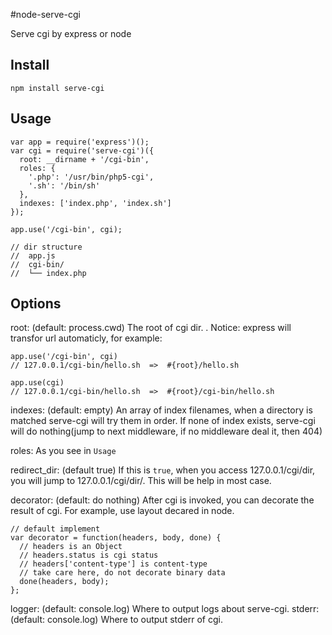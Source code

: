 #node-serve-cgi

Serve cgi by express or node

Install
-------

    npm install serve-cgi

Usage
-----

    var app = require('express')();
    var cgi = require('serve-cgi')({
      root: __dirname + '/cgi-bin',
      roles: {
        '.php': '/usr/bin/php5-cgi',
        '.sh': '/bin/sh'
      },
      indexes: ['index.php', 'index.sh']
    });

    app.use('/cgi-bin', cgi);

    // dir structure
    //  app.js
    //  cgi-bin/
    //  └── index.php

Options
-------

root: (default: process.cwd) The root of cgi dir. . Notice: express will transfor url automaticly, for example:

    app.use('/cgi-bin', cgi)
    // 127.0.0.1/cgi-bin/hello.sh  =>  #{root}/hello.sh

    app.use(cgi)
    // 127.0.0.1/cgi-bin/hello.sh  =>  #{root}/cgi-bin/hello.sh

indexes: (default: empty) An array of index filenames, when a directory is matched serve-cgi will try them in order. 
If none of index exists, serve-cgi will do nothing(jump to next middleware, if no middleware deal it, then 404)

roles: As you see in `Usage`

redirect\_dir: (default true) If this is `true`, when you access 127.0.0.1/cgi/dir, you will jump to 127.0.0.1/cgi/dir/.
This will be help in most case.

decorator: (default: do nothing) After cgi is invoked, you can decorate the result of cgi. 
For example, use layout decared in node.

    // default implement
    var decorator = function(headers, body, done) {
      // headers is an Object
      // headers.status is cgi status
      // headers['content-type'] is content-type
      // take care here, do not decorate binary data
      done(headers, body);
    };

logger: (default: console.log) Where to output logs about serve-cgi.
stderr: (default: console.log) Where to output stderr of cgi.
